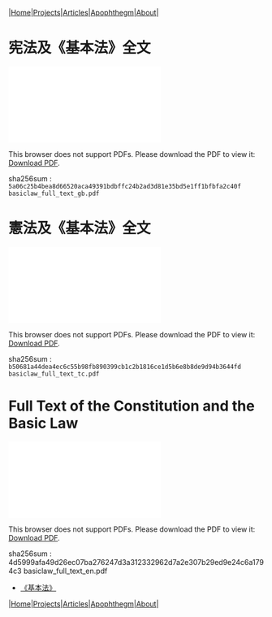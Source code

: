 |[Home](/README.md)|[Projects](/projects.md)|[Articles](/articles.md)|[Apophthegm](/apophthegm.md)|[About](/about.md)|

# 宪法及《基本法》全文

<object data="/pdf/basiclaw_full_text_gb.pdf" type="application/pdf" width="900px" height="700px">
    <embed src="/pdf/basiclaw_full_text_gb.pdf">
        <p>This browser does not support PDFs. Please download the PDF to view it: <a href="/pdf/basiclaw_full_text_gb.pdf">Download PDF</a>.</p>
</object>

sha256sum : ```5a06c25b4bea8d66520aca49391bdbffc24b2ad3d81e35bd5e1ff1bfbfa2c40f  basiclaw_full_text_gb.pdf```


# 憲法及《基本法》全文

<object data="/pdf/basiclaw_full_text_tc.pdf" type="application/pdf" width="900px" height="700px">
    <embed src="/pdf/basiclaw_full_text_tc.pdf">
        <p>This browser does not support PDFs. Please download the PDF to view it: <a href="/pdf/basiclaw_full_text_tc.pdf">Download PDF</a>.</p>
</object>

sha256sum : ```b50681a44dea4ec6c55b98fb890399cb1c2b1816ce1d5b6e8b8de9d94b3644fd  basiclaw_full_text_tc.pdf```


# Full Text of the Constitution and the Basic Law

<object data="/pdf/basiclaw_full_text_en.pdf" type="application/pdf" width="900px" height="700px">
    <embed src="/pdf/basiclaw_full_text_en.pdf">
        <p>This browser does not support PDFs. Please download the PDF to view it: <a href="/pdf/basiclaw_full_text_en.pdf">Download PDF</a>.</p>
</object>

sha256sum : 4d5999afa49d26ec07ba276247d3a312332962d7a2e307b29ed9e24c6a1794c3  basiclaw_full_text_en.pdf

- [《基本法》](https://www.basiclaw.gov.hk/tc/index/index.html)

|[Home](/README.md)|[Projects](/projects.md)|[Articles](/articles.md)|[Apophthegm](/apophthegm.md)|[About](/about.md)|
